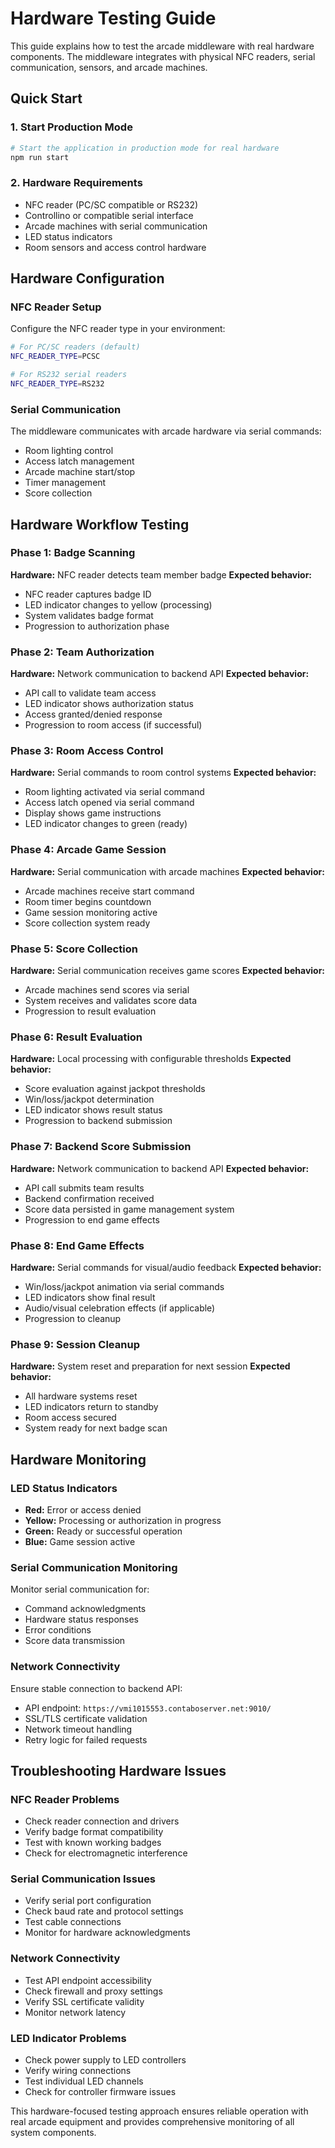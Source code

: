 # Hardware Testing Guide

This guide explains how to test the arcade middleware with real hardware components. The middleware integrates with physical NFC readers, serial communication, sensors, and arcade machines.

## Quick Start

### 1. Start Production Mode

```bash
# Start the application in production mode for real hardware
npm run start
```

### 2. Hardware Requirements

- NFC reader (PC/SC compatible or RS232)
- Controllino or compatible serial interface
- Arcade machines with serial communication
- LED status indicators
- Room sensors and access control hardware

## Hardware Configuration

### NFC Reader Setup

Configure the NFC reader type in your environment:

```bash
# For PC/SC readers (default)
NFC_READER_TYPE=PCSC

# For RS232 serial readers
NFC_READER_TYPE=RS232
```

### Serial Communication

The middleware communicates with arcade hardware via serial commands:

- Room lighting control
- Access latch management
- Arcade machine start/stop
- Timer management
- Score collection

## Hardware Workflow Testing

### Phase 1: Badge Scanning

**Hardware:** NFC reader detects team member badge
**Expected behavior:**

- NFC reader captures badge ID
- LED indicator changes to yellow (processing)
- System validates badge format
- Progression to authorization phase

### Phase 2: Team Authorization

**Hardware:** Network communication to backend API
**Expected behavior:**

- API call to validate team access
- LED indicator shows authorization status
- Access granted/denied response
- Progression to room access (if successful)

### Phase 3: Room Access Control

**Hardware:** Serial commands to room control systems
**Expected behavior:**

- Room lighting activated via serial command
- Access latch opened via serial command
- Display shows game instructions
- LED indicator changes to green (ready)

### Phase 4: Arcade Game Session

**Hardware:** Serial communication with arcade machines
**Expected behavior:**

- Arcade machines receive start command
- Room timer begins countdown
- Game session monitoring active
- Score collection system ready

### Phase 5: Score Collection

**Hardware:** Serial communication receives game scores
**Expected behavior:**

- Arcade machines send scores via serial
- System receives and validates score data
- Progression to result evaluation

### Phase 6: Result Evaluation

**Hardware:** Local processing with configurable thresholds
**Expected behavior:**

- Score evaluation against jackpot thresholds
- Win/loss/jackpot determination
- LED indicator shows result status
- Progression to backend submission

### Phase 7: Backend Score Submission

**Hardware:** Network communication to backend API
**Expected behavior:**

- API call submits team results
- Backend confirmation received
- Score data persisted in game management system
- Progression to end game effects

### Phase 8: End Game Effects

**Hardware:** Serial commands for visual/audio feedback
**Expected behavior:**

- Win/loss/jackpot animation via serial commands
- LED indicators show final result
- Audio/visual celebration effects (if applicable)
- Progression to cleanup

### Phase 9: Session Cleanup

**Hardware:** System reset and preparation for next session
**Expected behavior:**

- All hardware systems reset
- LED indicators return to standby
- Room access secured
- System ready for next badge scan

## Hardware Monitoring

### LED Status Indicators

- **Red:** Error or access denied
- **Yellow:** Processing or authorization in progress
- **Green:** Ready or successful operation
- **Blue:** Game session active

### Serial Communication Monitoring

Monitor serial communication for:

- Command acknowledgments
- Hardware status responses
- Error conditions
- Score data transmission

### Network Connectivity

Ensure stable connection to backend API:

- API endpoint: `https://vmi1015553.contaboserver.net:9010/`
- SSL/TLS certificate validation
- Network timeout handling
- Retry logic for failed requests

## Troubleshooting Hardware Issues

### NFC Reader Problems

- Check reader connection and drivers
- Verify badge format compatibility
- Test with known working badges
- Check for electromagnetic interference

### Serial Communication Issues

- Verify serial port configuration
- Check baud rate and protocol settings
- Test cable connections
- Monitor for hardware acknowledgments

### Network Connectivity

- Test API endpoint accessibility
- Check firewall and proxy settings
- Verify SSL certificate validity
- Monitor network latency

### LED Indicator Problems

- Check power supply to LED controllers
- Verify wiring connections
- Test individual LED channels
- Check for controller firmware issues

This hardware-focused testing approach ensures reliable operation with real arcade equipment and provides comprehensive monitoring of all system components.
